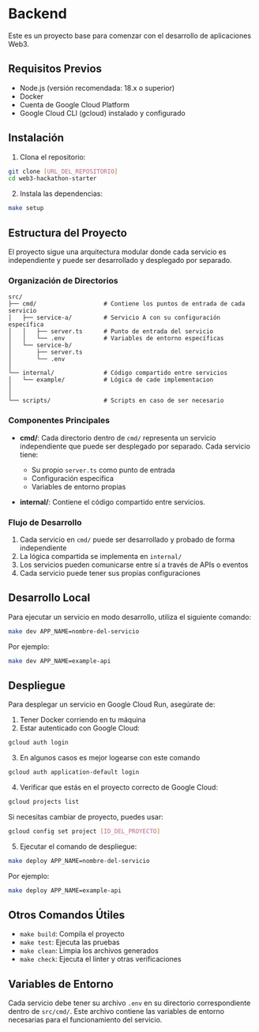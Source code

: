 # Backend

Este es un proyecto base para comenzar con el desarrollo de aplicaciones Web3.

## Requisitos Previos

- Node.js (versión recomendada: 18.x o superior)
- Docker
- Cuenta de Google Cloud Platform
- Google Cloud CLI (gcloud) instalado y configurado

## Instalación

1. Clona el repositorio:

```bash
git clone [URL_DEL_REPOSITORIO]
cd web3-hackathon-starter
```

2. Instala las dependencias:

```bash
make setup
```

## Estructura del Proyecto

El proyecto sigue una arquitectura modular donde cada servicio es independiente y puede ser desarrollado y desplegado por separado.

### Organización de Directorios

```
src/
├── cmd/                   # Contiene los puntos de entrada de cada servicio
│   ├── service-a/         # Servicio A con su configuración específica
│   │   ├── server.ts      # Punto de entrada del servicio
│   │   └── .env           # Variables de entorno específicas
│   └── service-b/
│       ├── server.ts
│       └── .env
│
└── internal/              # Código compartido entre servicios
│   └── example/           # Lógica de cade implementacion
│
│
└── scripts/               # Scripts en caso de ser necesario
```

### Componentes Principales

- **cmd/**: Cada directorio dentro de `cmd/` representa un servicio independiente que puede ser desplegado por separado. Cada servicio tiene:

  - Su propio `server.ts` como punto de entrada
  - Configuración específica
  - Variables de entorno propias

- **internal/**: Contiene el código compartido entre servicios.

### Flujo de Desarrollo

1. Cada servicio en `cmd/` puede ser desarrollado y probado de forma independiente
2. La lógica compartida se implementa en `internal/`
3. Los servicios pueden comunicarse entre sí a través de APIs o eventos
4. Cada servicio puede tener sus propias configuraciones

## Desarrollo Local

Para ejecutar un servicio en modo desarrollo, utiliza el siguiente comando:

```bash
make dev APP_NAME=nombre-del-servicio
```

Por ejemplo:

```bash
make dev APP_NAME=example-api
```

## Despliegue

Para desplegar un servicio en Google Cloud Run, asegúrate de:

1. Tener Docker corriendo en tu máquina
2. Estar autenticado con Google Cloud:

```bash
gcloud auth login
```

3. En algunos casos es mejor logearse con este comando

```bash
gcloud auth application-default login
```

4. Verificar que estás en el proyecto correcto de Google Cloud:

```bash
gcloud projects list
```

Si necesitas cambiar de proyecto, puedes usar:

```bash
gcloud config set project [ID_DEL_PROYECTO]
```

5. Ejecutar el comando de despliegue:

```bash
make deploy APP_NAME=nombre-del-servicio
```

Por ejemplo:

```bash
make deploy APP_NAME=example-api
```

## Otros Comandos Útiles

- `make build`: Compila el proyecto
- `make test`: Ejecuta las pruebas
- `make clean`: Limpia los archivos generados
- `make check`: Ejecuta el linter y otras verificaciones

## Variables de Entorno

Cada servicio debe tener su archivo `.env` en su directorio correspondiente dentro de `src/cmd/`. Este archivo contiene las variables de entorno necesarias para el funcionamiento del servicio.
